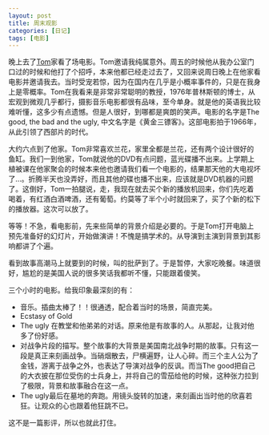 ```yaml
---
layout: post
title: 周末观影
categories: [日记]
tags: [电影]
---
```


晚上去了[Tom](http://www.botany.wisc.edu/givnish/Givnish/Welcome.html)家看了场电影。Tom邀请我纯属意外。周五的时候他从我办公室门口过的时候和他打了个招呼，本来他都已经走过去了，又回来说周日晚上在他家看电影并邀请我去。当时受宠若惊，因为在国内在几乎是小概率事件的，只是在我身上是零概率。Tom在我看来是非常非常聪明的教授，1976年普林斯顿的博士，从宏观到微观几乎都行，摄影音乐电影都很有品味，至今单身。就是他的英语我比较难听懂，这多少有点遗憾。但是人很好，到哪都是爽朗的笑声。电影的名字是The good, the bad and the ugly, 中文名字是《黄金三镖客》。这部电影拍于1966年，从此引领了西部片的时代。

大约六点到了他家。Tom非常喜欢兰花，家里全都是兰花，还有两个设计很好的鱼缸。我们一到他家，Tom就说他的DVD有点问题，蓝光碟播不出来。上学期上植被课在他家聚会的时候本来他也邀请我们看一个电影的，结果那天他的大电视坏了…。折腾半天也没弄好，而且其他的碟也播不出来，应该就是DVD机器的问题了。这倒好，Tom一拍腿说，走，我现在就去买个新的播放机回来，你们先吃着喝着，有红酒白酒啤酒，还有葡萄。约莫等了半个小时就回来了，买了个新的松下的播放器。这次可以放了。

等等！不急，看电影前，先来些简单的背景介绍是必要的。于是Tom打开电脑上预先准备好的幻灯片，开始做演讲！不愧是搞学术的。从导演到主演到背景到其影响都讲了个遍。

看到故事高潮马上就要到的时候，叫的批萨到了。于是暂停，大家吃晚餐。味道很好，尴尬的是美国人说的很多笑话我都听不懂，只能跟着傻笑。

三个小时的电影。给我印象最深刻的有：

+ 音乐。插曲太棒了！！很通透，配合着当时的场景，简直完美。
+ Ecstasy of Gold
	<li>The ugly 在教堂和他弟弟的对话。原来他是有故事的人。从那起，让我对他多了份好感。</li>
	<li>对战争片段的描写。整个故事的大背景是美国南北战争时期的故事。只有这一段是真正来刻画战争。当硝烟散去，尸横遍野，让人心碎。而三个主人公为了金钱，游离于战争之外，也表达了导演对战争的反讽。而当The good把自己的大衣披在那位受伤的士兵身上，并将自己的雪茄给他的时候，这种张力拉到了极限，背景和故事融合在这一点。</li>
	<li>The ugly最后在墓地的奔跑。用镜头旋转的加速，来刻画出当时他的欣喜若狂。让观众的心也跟着他狂跳不已。</li>
</ul>
这不是一篇影评，所以也就此打住。

